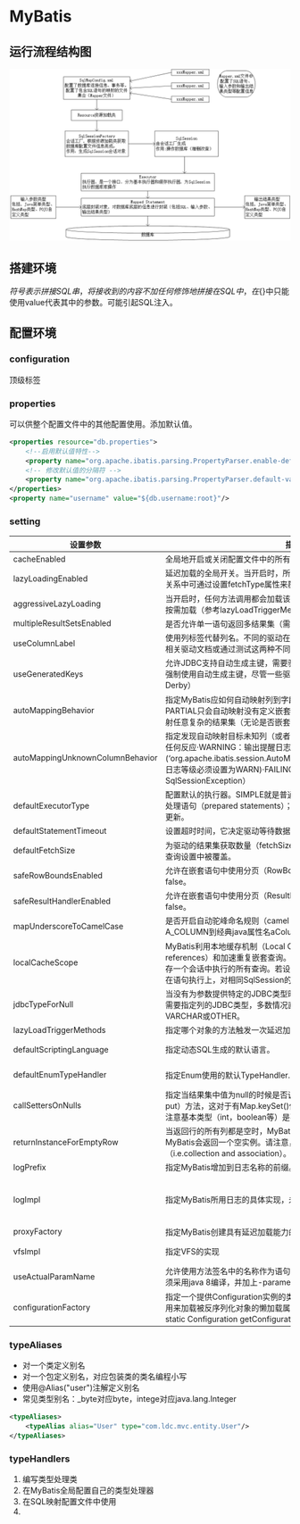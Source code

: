 # MyBatis

## 运行流程结构图

![image-20200604214705473](https://github.com/jiudc/pictures/blob/master/image-20200604214705473.png)

## 搭建环境

${}符号表示拼接SQL串，将接收到的内容不加任何修饰地拼接在SQL中，在${}中只能使用value代表其中的参数。可能引起SQL注入。

## 配置环境

### configuration

顶级标签

### properties

  可以供整个配置文件中的其他配置使用。添加默认值。

```xml
<properties resource="db.properties">
    <!--启用默认值特性-->
    <property name="org.apache.ibatis.parsing.PropertyParser.enable-default-value" value="true"/>
    <!-- 修改默认值的分隔符 -->
    <property name="org.apache.ibatis.parsing.PropertyParser.default-value-separator" value="?:"/>
</properties>
<property name="username" value="${db.username:root}"/>
```

### setting

| 设置参数                             | 描述                                                                                                                                                                     | 有效值                                                                                      | 默认值                                                   |
| -------------------------------- | ---------------------------------------------------------------------------------------------------------------------------------------------------------------------- | ---------------------------------------------------------------------------------------- | ----------------------------------------------------- |
| cacheEnabled                     | 全局地开启或关闭配置文件中的所有映射器已经配置的任何缓存。                                                                                                                                          | true \| false                                                                            | true                                                  |
| lazyLoadingEnabled               | 延迟加载的全局开关。当开启时，所有关联对象都会延迟加载。特定关联关系中可通过设置fetchType属性来覆盖该项的开关状态。                                                                                                         | true \| false                                                                            | false                                                 |
| aggressiveLazyLoading            | 当开启时，任何方法调用都会加载该对象的所有属性。否则，每个属性会按需加载（参考lazyLoadTriggerMethods）                                                                                                         | true \| false                                                                            | false(true in <= 3.4.1)                               |
| multipleResultSetsEnabled        | 是否允许单一语句返回多结果集（需要兼容驱动）                                                                                                                                                 | true \| false                                                                            | true                                                  |
| useColumnLabel                   | 使用列标签代替列名。不同的驱动在这方面会有不同的表现，具体可参考相关驱动文档或通过测试这两种不同的模式来观察所用驱动的结果。                                                                                                         | true \| false                                                                            | true                                                  |
| useGeneratedKeys                 | 允许JDBC支持自动生成主键，需要驱动兼容。如果设置为true则这个设置强制使用自动生成主键，尽管一些驱动不能兼容但仍可正常工作（比如Derby）                                                                                              | true \| false                                                                            | false                                                 |
| autoMappingBehavior              | 指定MyBatis应如何自动映射列到字段或属性。NONE表示取消自动映射；PARTIAL只会自动映射没有定义嵌套结果集映射的结果集。FULL会自动映射任意复杂的结果集（无论是否嵌套）                                                                            | NONE,PARTIAL,FULL                                                                        | PARTIAL                                               |
| autoMappingUnknownColumnBehavior | 指定发现自动映射目标未知列（或者未知属性类型）的行为。·NONE：不做任何反应·WARNING：输出提醒日志(‘org.apache.ibatis.session.AutoMappingUnknownColumnBehavior’的日志等级必须设置为WARN)·FAILING：映射失败（抛出SqlSessionException） | NONE,WARNING,FAILING                                                                     | NONE                                                  |
| defaultExecutorType              | 配置默认的执行器。SIMPLE就是普通的执行器；REUSE执行器会重用预处理语句（prepared statements）；BATCH执行器将重用语句并执行批量更新。                                                                                    | SIMPLE,REUSE,BATCH                                                                       | SIMPLE                                                |
| defaultStatementTimeout          | 设置超时时间，它决定驱动等待数据库响应的秒数                                                                                                                                                 | 任意正整数                                                                                    | Not Set(null)                                         |
| defaultFetchSize                 | 为驱动的结果集获取数量（fetchSize）设置一个提示值。此参数只可以在查询设置中被覆盖。                                                                                                                         | 任意正整数                                                                                    | Not Set(null)                                         |
| safeRowBoundsEnabled             | 允许在嵌套语句中使用分页（RowBounds）。如果允许使用则设置为false。                                                                                                                               | true \| false                                                                            | False                                                 |
| safeResultHandlerEnabled         | 允许在嵌套语句中使用分页（ResultHandler）。如果允许使用则设置为false。                                                                                                                           | true \| false                                                                            | True                                                  |
| mapUnderscoreToCamelCase         | 是否开启自动驼峰命名规则（camel case）映射，既从经典数据库列名A_COLUMN到经典java属性名aColumn的类似映射。                                                                                                    | true \| false                                                                            | False                                                 |
| localCacheScope                  | MyBatis利用本地缓存机制（Local Cache）防止循环引用（circular references）和加速重复嵌套查询。默认值为SESSION，这种情况下会缓存一个会话中执行的所有查询。若设置值为STATEMENT，本地会话仅用在语句执行上，对相同SqlSession的不同调用将不会共享数据。               | SESSION \| STATEMENT                                                                     | SESSION                                               |
| jdbcTypeForNull                  | 当没有为参数提供特定的JDBC类型时，为空值指定JDBC类型。某些驱动需要指定列的JDBC类型，多数情况直接用一般类型即可，比如NULL，VARCHAR或OTHER。                                                                                    | jdbc Type 常量，大多都为：NULL，VARCHAR and OTHER                                                 | OTHER                                                 |
| lazyLoadTriggerMethods           | 指定哪个对象的方法触发一次延迟加载。                                                                                                                                                     | 用逗号分隔的方法列表                                                                               | equals,clone,hashCode,toString                        |
| defaultScriptingLanguage         | 指定动态SQL生成的默认语言。                                                                                                                                                        | 一个类型别名或完全限定类名                                                                            | org.apache.ibatis.scripting.xmltags.XMLLanguageDriver |
| defaultEnumTypeHandler           | 指定Enum使用的默认TypeHandler.（从3.4.5开始）                                                                                                                                      | 一个类型别名或完全限定类名                                                                            | org.apache.ibatis.type.EnumTypeHandler                |
| callSettersOnNulls               | 指定当结果集中值为null的时候是否调用映射对象的setter（map对象时为put）方法，这对于有Map.keySet()依赖或null值初始化的时候是有用的。注意基本类型（int，boolean等）是不能设置成null的。                                                      | true \| false                                                                            | false                                                 |
| returnInstanceForEmptyRow        | 当返回行的所有列都是空时，MyBatis默认返回null。当开启这个设置时，MyBatis会返回一个空实例。请注意，它也适用于嵌套的结果集（i.e.collection and association）。（从3.4.2开始）                                                       | true \| false                                                                            | false                                                 |
| logPrefix                        | 指定MyBatis增加到日志名称的前缀。                                                                                                                                                   | 任何字符串                                                                                    | Not set                                               |
| logImpl                          | 指定MyBatis所用日志的具体实现，未指定时将自动查找。                                                                                                                                          | SLF4J \| LOG4J \| LOG4J2 \|JDK_LOGGING \|COMMONS_LOGGING \| STDOUT_LOGGING \| N0_LOGGING | Not set                                               |
| proxyFactory                     | 指定MyBatis创建具有延迟加载能力的对象所用到的代理工具。                                                                                                                                        | CGLIB \| JAVASSIST                                                                       | JAVASSIST(MyBatis 3.3 or above)                       |
| vfsImpl                          | 指定VFS的实现                                                                                                                                                               | 自定义VFS的实现的类全限定名，以逗号分隔                                                                    | Not set                                               |
| useActualParamName               | 允许使用方法签名中的名称作为语句参数名称。为了使用该特性，工程必须采用java 8编译，并加上-parameters选项（从3.4.1开始）                                                                                                 | true \| false                                                                            | true                                                  |
| configurationFactory             | 指定一个提供Configuration实例的类。这个被返回的Configuration实例用来加载被反序列化对象的懒加载属性值。这个类必须包含一个签名方法static Configuration getConfiguration()。（从3.2.3版本开始）                                      | 类型别名或者全类名                                                                                | Not set                                               |

### typeAliases

- 对一个类定义别名
- 对一个包定义别名，对应包装类的类名编程小写
- 使用@Alias("user")注解定义别名
- 常见类型别名：_byte对应byte，intege对应java.lang.Integer

```xml
<typeAliases>
    <typeAlias alias="User" type="com.ldc.mvc.entity.User"/>
</typeAliases>
```

### typeHandlers

1. 编写类型处理类
2. 在MyBatis全局配置自己的类型处理器
3. 在SQL映射配置文件中使用
4. 